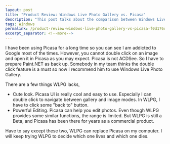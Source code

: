 ```yaml
---
layout: post
title: "Product Review: Windows Live Photo Gallery vs. Picasa"
description: "This post talks about the comparison between Windows Live Photo Gallery and Picasa."
tags: Windows
permalink: /product-review-windows-live-photo-gallery-vs-picasa-f0d176d48141
excerpt_separator: <!--more-->
---
```

I have been using Picasa for a long time so you can see I am addicted to Google most of the times. However, you cannot double click on an image and open it in Picasa as you may expect. Picasa is not ACDSee. So I have to prepare Paint.NET as back up. Somebody in my team thinks the double click feature is a must so now I recommend him to use Windows Live Photo Gallery.
<!--more-->

There are a few things WLPG lacks,

* Cute look. Picasa UI is really cool and easy to use. Especially I can double click to navigate between gallery and image modes. In WLPG, I have to click some "back to" button.
* Powerful Editing. Picasa can help you edit photos. Even though WLPG provides some similar functions, the range is limited. But WLPG is still a Beta, and Picasa has been there for years as a commercial product.

Have to say except these two, WLPG can replace Picasa on my computer. I will keep trying WLPG to decide which one lives and which one dies.
